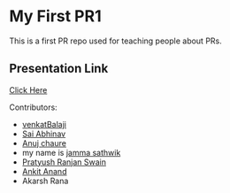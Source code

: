 # My First PR1
This is a first PR repo used for teaching people about PRs.

## Presentation Link
[Click Here](https://docs.google.com/presentation/d/1daPXYSP6chrxg8vB60FNcOMb_7_YErsCds7gT3OlwwI/edit?usp=sharing)</br>

Contributors:</br>
- [venkatBalaji](https://github.com/venkatbalaji221)
- [Sai Abhinav](https://github.com/Abhinavtdk)
- [Anuj chaure](github.com/anuj-c)
- my name is [jamma sathwik](https://github.com/Jammasanju)
- [Pratyush Ranjan Swain](https://github.com/Pratyush-ran)
- [Ankit Anand](https://github.com/Ankit-netizens)
- Akarsh Rana 
